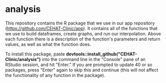 # analysis

This repository contains the R package that we use in our app repository (https://github.com/CEHAT-Clinic/app). It contains all of the functions that we use to build dataframes, create graphs, and run our interpolation. Above each function there is a description of the function's parameters and return values, as well as what the function does.

To install this package, paste **devtools::install_github("CEHAT-Clinic/analysis")** into the command line in the "Console" pane of an RStudio session, and hit "Enter." If you are prompted to update 40 or so packages, press "Enter" again to skip this and continue (this will not affect the functionality of any function in the package).
